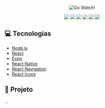 <p align="center">
 <img src="https://user-images.githubusercontent.com/40436472/82397825-ade3a200-9a27-11ea-97a3-c812251a9f3d.png" alt="Go Watch!" />
</p>

<p align="center">
  <img src="https://img.shields.io/github/languages/top/srsantosdev/go-watch-catalog?style=plastic">
  <img src="https://img.shields.io/github/languages/count/srsantosdev/go-watch-catalog?style=plastic">
  <img src="https://img.shields.io/github/repo-size/srsantosdev/go-watch-catalog?style=plastic">
  <img src="https://img.shields.io/github/last-commit/srsantosdev/go-watch-catalog?style=plastic">
  <img src="https://img.shields.io/github/issues/srsantosdev/go-watch-catalog?style=plastic">
  <img src="https://img.shields.io/github/license/srsantosdev/go-watch-catalog?style=plastic">
</p>

##

## :computer: Tecnologias

- [Node.js](https://nodejs.org/en/)
- [React](https://pt-br.reactjs.org/)
- [Expo](https://expo.io/)
- [React Native](https://reactnative.dev/)
- [React Navigation](https://reactnavigation.org/)
- [React Icons](https://react-icons.github.io/)

## :page_with_curl: Projeto
...
